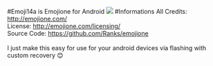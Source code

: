 #Emoji14a is Emojione for Android
<img src="http://i.imgur.com/zrdso2W.png">
#Informations
All Credits: http://emojione.com/<br />
License: http://emojione.com/licensing/<br />
Source Code: https://github.com/Ranks/emojione
<br />
<br />
I just make this easy for use for your android devices via flashing with custom recovery 😊
